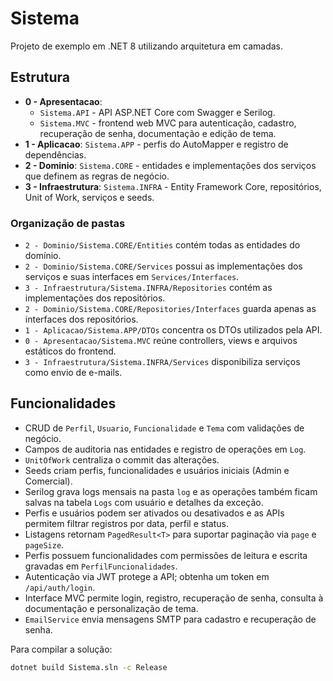 # Sistema

Projeto de exemplo em .NET 8 utilizando arquitetura em camadas.

## Estrutura
- **0 - Apresentacao**:
  - `Sistema.API` - API ASP.NET Core com Swagger e Serilog.
  - `Sistema.MVC` - frontend web MVC para autenticação, cadastro, recuperação de senha, documentação e edição de tema.
- **1 - Aplicacao**: `Sistema.APP` - perfis do AutoMapper e registro de dependências.
- **2 - Dominio**: `Sistema.CORE` - entidades e implementações dos serviços que definem as regras de negócio.
- **3 - Infraestrutura**: `Sistema.INFRA` - Entity Framework Core, repositórios, Unit of Work, serviços e seeds.

### Organização de pastas
- `2 - Dominio/Sistema.CORE/Entities` contém todas as entidades do domínio.
- `2 - Dominio/Sistema.CORE/Services` possui as implementações dos serviços e suas interfaces em `Services/Interfaces`.
- `3 - Infraestrutura/Sistema.INFRA/Repositories` contém as implementações dos repositórios.
- `2 - Dominio/Sistema.CORE/Repositories/Interfaces` guarda apenas as interfaces dos repositórios.
- `1 - Aplicacao/Sistema.APP/DTOs` concentra os DTOs utilizados pela API.
- `0 - Apresentacao/Sistema.MVC` reúne controllers, views e arquivos estáticos do frontend.
- `3 - Infraestrutura/Sistema.INFRA/Services` disponibiliza serviços como envio de e-mails.

## Funcionalidades
- CRUD de `Perfil`, `Usuario`, `Funcionalidade` e `Tema` com validações de negócio.
- Campos de auditoria nas entidades e registro de operações em `Log`.
- `UnitOfWork` centraliza o commit das alterações.
- Seeds criam perfis, funcionalidades e usuários iniciais (Admin e Comercial).
- Serilog grava logs mensais na pasta `log` e as operações também ficam salvas na tabela `Logs` com usuário e detalhes da exceção.
- Perfis e usuários podem ser ativados ou desativados e as APIs permitem filtrar registros por data, perfil e status.
- Listagens retornam `PagedResult<T>` para suportar paginação via `page` e `pageSize`.
- Perfis possuem funcionalidades com permissões de leitura e escrita gravadas em `PerfilFuncionalidades`.
- Autenticação via JWT protege a API; obtenha um token em `/api/auth/login`.
- Interface MVC permite login, registro, recuperação de senha, consulta à documentação e personalização de tema.
- `EmailService` envia mensagens SMTP para cadastro e recuperação de senha.

Para compilar a solução:

```bash
dotnet build Sistema.sln -c Release
```

